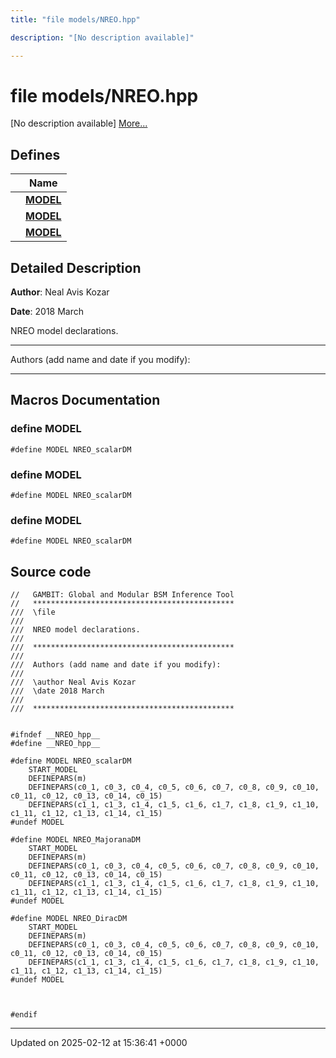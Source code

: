 ```yaml
---
title: "file models/NREO.hpp"

description: "[No description available]"

---
```


# file models/NREO.hpp

[No description available] [More...](#detailed-description)

## Defines

|                | Name           |
| -------------- | -------------- |
|  | **[MODEL](/documentation/code/files/nreo_8hpp/#define-model)**  |
|  | **[MODEL](/documentation/code/files/nreo_8hpp/#define-model)**  |
|  | **[MODEL](/documentation/code/files/nreo_8hpp/#define-model)**  |

## Detailed Description


**Author**: Neal Avis Kozar 

**Date**: 2018 March

NREO model declarations.



------------------

Authors (add name and date if you modify):



------------------




## Macros Documentation

### define MODEL

```
#define MODEL NREO_scalarDM
```


### define MODEL

```
#define MODEL NREO_scalarDM
```


### define MODEL

```
#define MODEL NREO_scalarDM
```


## Source code

```
//   GAMBIT: Global and Modular BSM Inference Tool
//   *********************************************
///  \file
///
///  NREO model declarations. 
///
///  *********************************************
///
///  Authors (add name and date if you modify):
///   
///  \author Neal Avis Kozar
///  \date 2018 March
///
///  *********************************************


#ifndef __NREO_hpp__
#define __NREO_hpp__

#define MODEL NREO_scalarDM
    START_MODEL
    DEFINEPARS(m)
    DEFINEPARS(c0_1, c0_3, c0_4, c0_5, c0_6, c0_7, c0_8, c0_9, c0_10, c0_11, c0_12, c0_13, c0_14, c0_15) 
    DEFINEPARS(c1_1, c1_3, c1_4, c1_5, c1_6, c1_7, c1_8, c1_9, c1_10, c1_11, c1_12, c1_13, c1_14, c1_15)
#undef MODEL

#define MODEL NREO_MajoranaDM
    START_MODEL
    DEFINEPARS(m)
    DEFINEPARS(c0_1, c0_3, c0_4, c0_5, c0_6, c0_7, c0_8, c0_9, c0_10, c0_11, c0_12, c0_13, c0_14, c0_15) 
    DEFINEPARS(c1_1, c1_3, c1_4, c1_5, c1_6, c1_7, c1_8, c1_9, c1_10, c1_11, c1_12, c1_13, c1_14, c1_15)
#undef MODEL

#define MODEL NREO_DiracDM
    START_MODEL
    DEFINEPARS(m)
    DEFINEPARS(c0_1, c0_3, c0_4, c0_5, c0_6, c0_7, c0_8, c0_9, c0_10, c0_11, c0_12, c0_13, c0_14, c0_15) 
    DEFINEPARS(c1_1, c1_3, c1_4, c1_5, c1_6, c1_7, c1_8, c1_9, c1_10, c1_11, c1_12, c1_13, c1_14, c1_15)
#undef MODEL



#endif
```


-------------------------------

Updated on 2025-02-12 at 15:36:41 +0000
